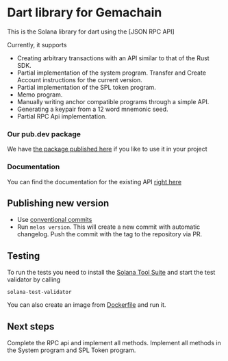 # Dart library for Gemachain

This is the Solana library for dart using the [JSON RPC API]

Currently, it supports

- Creating arbitrary transactions with an API similar to that of the Rust SDK.
- Partial implementation of the system program. Transfer and Create Account instructions for the current version.  
- Partial implementation of the SPL token program.
- Memo program.  
- Manually writing anchor compatible programs through a simple API.
- Generating a keypair from a 12 word mnemonic seed.
- Partial RPC Api implementation.

### Our pub.dev package
We have [the package published here](https://pub.dev/packages/solana) if you like to use it in your project

### Documentation
You can find the documentation for the existing API [right here](https://pub.dev/documentation/solana/latest/)

## Publishing new version

- Use [conventional commits](https://www.conventionalcommits.org/en/v1.0.0/)
- Run `melos version`. This will create a new commit with automatic changelog. Push the commit with the tag to the
  repository via PR.

## Testing

To run the tests you need to install the [Solana Tool Suite](https://docs.solana.com/cli/install-solana-cli-tools) and
start the test validator by calling

```shell
solana-test-validator
```

You can also create an image from [Dockerfile](Dockerfile) and run it.

## Next steps

Complete the RPC api and implement all methods. Implement all methods in the System program and SPL Token program.
